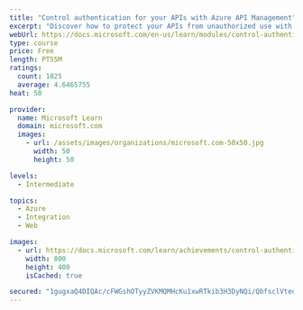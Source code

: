 ```yaml
---
title: "Control authentication for your APIs with Azure API Management"
excerpt: "Discover how to protect your APIs from unauthorized use with API keys and client certificate authentication."
webUrl: https://docs.microsoft.com/en-us/learn/modules/control-authentication-with-apim/
type: course
price: Free
length: PT55M
ratings:
  count: 1825
  average: 4.6465755
heat: 50

provider:
  name: Microsoft Learn
  domain: microsoft.com
  images:
    - url: /assets/images/organizations/microsoft.com-50x50.jpg
      width: 50
      height: 50

levels:
  - Intermediate

topics:
  - Azure
  - Integration
  - Web

images:
  - url: https://docs.microsoft.com/learn/achievements/control-authentication-with-apim-social.png
    width: 800
    height: 400
    isCached: true

secured: "1gugxaQ4DIQAc/cFWGshOTyyZVKMQMHcKu1xwRTkib3H3DyNQi/QbfsclVteu1BmHRU2yzIw/aUuRiWTdCWm3Eacq3OyavnqVpX+y/ScOlfsP/IJ4vX2NvroRc7SKkJiVQ6qC4OYOozte3EPmgebWTn20h02cgHHRk3SmgrqFnXkRYGpXUFz1nLvo3xY4GBv9pGuik6tvL/WcnDFvCNGYps5ne9znKrWfIi4Y1VRzB1ZAb0SmoX1ubbFpjYvm71bm0m6gaWsdUq/pae+S2LSdnt3CSIxUgdQlsw2uCLZgEdXEgjGGJ1G7wpvv4KnkJihJbePvXVM315Uv2rZYHjePuhBuEJPresLesMhEn1Ch1QUnq4Hg1EEFniFm+ED8ir4A0HvUbcwl96yCMIY+LhaXtsBkEk4q2IljsiTPrgA6Pw=;XnIjQ0Nr70BbYw53Q+DL+w=="
---
```



